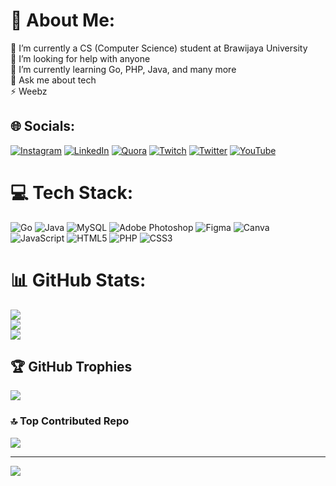 # 💫 About Me:
🔭 I’m currently a CS (Computer Science) student at Brawijaya University<br>🤝 I’m looking for help with anyone<br>🌱 I’m currently learning Go, PHP, Java, and many more<br>💬 Ask me about tech<br>⚡ Weebz


## 🌐 Socials:
[![Instagram](https://img.shields.io/badge/Instagram-%23E4405F.svg?logo=Instagram&logoColor=white)](https://instagram.com/lndra.a) [![LinkedIn](https://img.shields.io/badge/LinkedIn-%230077B5.svg?logo=linkedin&logoColor=white)](https://linkedin.com/in/indra15) [![Quora](https://img.shields.io/badge/Quora-%23B92B27.svg?logo=Quora&logoColor=white)](https://quora.com/profile/Fuwa) [![Twitch](https://img.shields.io/badge/Twitch-%239146FF.svg?logo=Twitch&logoColor=white)](https://twitch.tv/annetheee) [![Twitter](https://img.shields.io/badge/Twitter-%231DA1F2.svg?logo=Twitter&logoColor=white)](https://twitter.com/15kingzz) [![YouTube](https://img.shields.io/badge/YouTube-%23FF0000.svg?logo=YouTube&logoColor=white)](https://youtube.com/@gedeindraadibrata5122) 

# 💻 Tech Stack:
![Go](https://img.shields.io/badge/go-%2300ADD8.svg?style=for-the-badge&logo=go&logoColor=white) ![Java](https://img.shields.io/badge/java-%23ED8B00.svg?style=for-the-badge&logo=java&logoColor=white) ![MySQL](https://img.shields.io/badge/mysql-%2300f.svg?style=for-the-badge&logo=mysql&logoColor=white) ![Adobe Photoshop](https://img.shields.io/badge/adobephotoshop-%2331A8FF.svg?style=for-the-badge&logo=adobephotoshop&logoColor=white) 	![Figma](https://img.shields.io/badge/figma-%23F24E1E.svg?style=for-the-badge&logo=figma&logoColor=white) ![Canva](https://img.shields.io/badge/Canva-%2300C4CC.svg?style=for-the-badge&logo=Canva&logoColor=white) ![JavaScript](https://img.shields.io/badge/javascript-%23323330.svg?style=for-the-badge&logo=javascript&logoColor=%23F7DF1E) ![HTML5](https://img.shields.io/badge/html5-%23E34F26.svg?style=for-the-badge&logo=html5&logoColor=white) ![PHP](https://img.shields.io/badge/php-%23777BB4.svg?style=for-the-badge&logo=php&logoColor=white) ![CSS3](https://img.shields.io/badge/css3-%231572B6.svg?style=for-the-badge&logo=css3&logoColor=white)
# 📊 GitHub Stats:
![](https://github-readme-stats.vercel.app/api?username=Ndraaa15&theme=tokyonight&hide_border=false&include_all_commits=true&count_private=true)<br/>
![](https://github-readme-streak-stats.herokuapp.com/?user=Ndraaa15&theme=tokyonight&hide_border=false)<br/>
![](https://github-readme-stats.vercel.app/api/top-langs/?username=Ndraaa15&theme=tokyonight&hide_border=false&include_all_commits=true&count_private=true&layout=compact)

## 🏆 GitHub Trophies
![](https://github-profile-trophy.vercel.app/?username=Ndraaa15&theme=radical&no-frame=false&no-bg=false&margin-w=4)

### 🔝 Top Contributed Repo
![](https://github-contributor-stats.vercel.app/api?username=Ndraaa15&limit=5&theme=dark&combine_all_yearly_contributions=true)

---
[![](https://visitcount.itsvg.in/api?id=Ndraaa15&icon=0&color=0)](https://visitcount.itsvg.in)

<!-- Proudly created with GPRM ( https://gprm.itsvg.in ) -->
